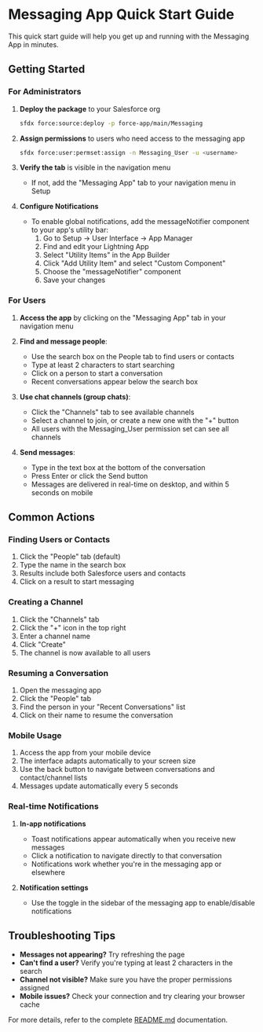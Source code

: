 # Messaging App Quick Start Guide

This quick start guide will help you get up and running with the Messaging App in minutes.

## Getting Started

### For Administrators

1. **Deploy the package** to your Salesforce org
   ```bash
   sfdx force:source:deploy -p force-app/main/Messaging
   ```

2. **Assign permissions** to users who need access to the messaging app
   ```bash
   sfdx force:user:permset:assign -n Messaging_User -u <username>
   ```

3. **Verify the tab** is visible in the navigation menu
   - If not, add the "Messaging App" tab to your navigation menu in Setup

4. **Configure Notifications**
   - To enable global notifications, add the messageNotifier component to your app's utility bar:
     1. Go to Setup → User Interface → App Manager
     2. Find and edit your Lightning App
     3. Select "Utility Items" in the App Builder
     4. Click "Add Utility Item" and select "Custom Component"
     5. Choose the "messageNotifier" component
     6. Save your changes

### For Users

1. **Access the app** by clicking on the "Messaging App" tab in your navigation menu

2. **Find and message people**:
   - Use the search box on the People tab to find users or contacts
   - Type at least 2 characters to start searching
   - Click on a person to start a conversation
   - Recent conversations appear below the search box

3. **Use chat channels (group chats)**:
   - Click the "Channels" tab to see available channels
   - Select a channel to join, or create a new one with the "+" button
   - All users with the Messaging_User permission set can see all channels

4. **Send messages**:
   - Type in the text box at the bottom of the conversation
   - Press Enter or click the Send button
   - Messages are delivered in real-time on desktop, and within 5 seconds on mobile

## Common Actions

### Finding Users or Contacts

1. Click the "People" tab (default)
2. Type the name in the search box
3. Results include both Salesforce users and contacts
4. Click on a result to start messaging

### Creating a Channel

1. Click the "Channels" tab
2. Click the "+" icon in the top right
3. Enter a channel name
4. Click "Create"
5. The channel is now available to all users

### Resuming a Conversation

1. Open the messaging app
2. Click the "People" tab
3. Find the person in your "Recent Conversations" list
4. Click on their name to resume the conversation

### Mobile Usage

1. Access the app from your mobile device
2. The interface adapts automatically to your screen size
3. Use the back button to navigate between conversations and contact/channel lists
4. Messages update automatically every 5 seconds

### Real-time Notifications

1. **In-app notifications**
   - Toast notifications appear automatically when you receive new messages
   - Click a notification to navigate directly to that conversation
   - Notifications work whether you're in the messaging app or elsewhere

2. **Notification settings**
   - Use the toggle in the sidebar of the messaging app to enable/disable notifications

## Troubleshooting Tips

- **Messages not appearing?** Try refreshing the page
- **Can't find a user?** Verify you're typing at least 2 characters in the search
- **Channel not visible?** Make sure you have the proper permissions assigned
- **Mobile issues?** Check your connection and try clearing your browser cache

For more details, refer to the complete [README.md](./README.md) documentation. 